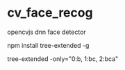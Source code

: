 # cv_face_recog
 opencvjs dnn face detector


npm install tree-extended -g

tree-extended -only="0:b, 1:bc, 2:bca"
